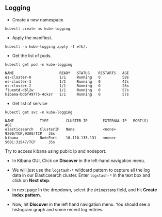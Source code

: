 ## Logging

- Create a new namespace.

```command
kubectl create ns kube-logging
```


- Apply the manifiest.

```command
kubectl -n kube-logging apply -f efk/.
```

- Get the list of pods.

```command
kubectl get pod -n kube-logging
```
```
NAME                     READY   STATUS    RESTARTS   AGE
es-cluster-0             1/1     Running   0          58s
es-cluster-1             1/1     Running   0          42s
es-cluster-2             1/1     Running   0          26s
fluentd-d6l2w            1/1     Running   0          57s
kibana-bd6f49775-4cksr   1/1     Running   0          57s
```

- Get list of service

```command
kubectl get svc -n kube-logging
```
```
NAME            TYPE        CLUSTER-IP       EXTERNAL-IP   PORT(S)             AGE
elasticsearch   ClusterIP   None             <none>        9200/TCP,9300/TCP   36s
kibana          NodePort    10.110.133.131   <none>        5601:31547/TCP      35s
```

Try to access kibana using public ip and nodeport.

- In Kibana GUI, Click on **Discover** in the left-hand navigation menu.

- We will just use the `logstash-*` wildcard pattern to capture all the log data in our Elasticsearch cluster. Enter `logstash-*` in the text box and click on **Next step**.

- In next page In the dropdown, select the `@timestamp` field, and hit **Create index pattern**.

- Now, hit **Discover** in the left hand navigation menu. You should see a histogram graph and some recent log entries.
